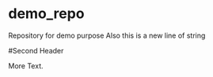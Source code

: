 # demo_repo
Repository for demo purpose
Also this is a new line of string

#Second Header

More Text.